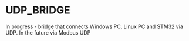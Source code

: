 # UDP_BRIDGE
In progress - bridge that connects Windows PC, Linux PC and STM32 via UDP. In the future via Modbus UDP
